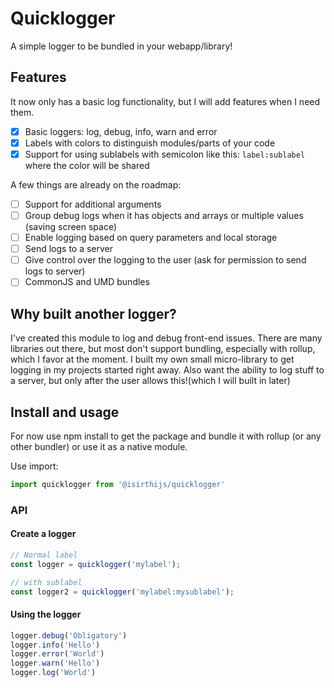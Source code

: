 # Quicklogger
A simple logger to be bundled in your webapp/library!

## Features
It now only has a basic log functionality, but I will add features when I need them. 

- [x] Basic loggers: log, debug, info, warn and error
- [x] Labels with colors to distinguish modules/parts of your code
- [x] Support for using sublabels with semicolon like this: `label:sublabel` where the color will be shared

A few things are already on the roadmap:

- [ ] Support for additional arguments
- [ ] Group debug logs when it has objects and arrays or multiple values (saving screen space)
- [ ] Enable logging based on query parameters and local storage
- [ ] Send logs to a server
- [ ] Give control over the logging to the user (ask for permission to send logs to server)
- [ ] CommonJS and UMD bundles

## Why built another logger?
I've created this module to log and debug front-end issues. There are many libraries out there, but most don't support bundling, especially with rollup, which I favor at the moment. I built my own small micro-library to get logging in my projects started right away. Also want the ability to log stuff to a server, but only after the user allows this!(which I will built in later)

## Install and usage
For now use npm install to get the package and bundle it with rollup (or any other bundler) or use it as a native module. 

Use import:
```js
import quicklogger from '@isirthijs/quicklogger'
```

### API

#### Create a logger
```js
// Normal label
const logger = quicklogger('mylabel');

// with sublabel
const logger2 = quicklogger('mylabel:mysublabel');
```

#### Using the logger
```js
logger.debug('Obligatory')
logger.info('Hello')
logger.error('World')
logger.warn('Hello')
logger.log('World')
```
